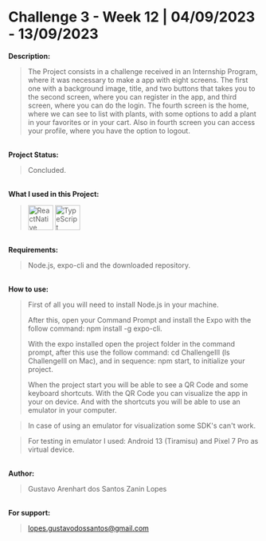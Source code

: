 # Challenge 3 - Week 12 | 04/09/2023 - 13/09/2023

**Description:**

>The Project consists in a challenge received in an Internship Program, where it was necessary to make a app with eight screens.
The first one with a background image, title, and two buttons that takes you to the second screen, where you can register in the app, and third screen, where you can do the login. The fourth screen is the home, where we can see to list with plants, with some options to add a plant in your favorites or in your cart. Also in fourth screen you can access your profile, where you have the option to logout.

<br> **Project Status:**
>Concluded.

<br> **What I used in this Project:**<br>
><img align="center" alt="ReactNative" height="50" width="50" title="ReactNative" src="https://skillicons.dev/icons?i=react"> <img align="center" alt="TypeScript" height="50" width="50" title="TypeScript" src="https://skillicons.dev/icons?i=ts">

<br> **Requirements:**
>Node.js, expo-cli and the downloaded repository.

<br> **How to use:**
>First of all you will need to install Node.js in your machine.
>
>After this, open your Command Prompt and install the Expo with the follow command: npm install -g expo-cli.
>
>With the expo installed open the project folder in the command prompt, after this use the follow command: cd ChallengeIII (ls ChallengeIII on Mac), and in sequence: npm start, to initialize your project.
>
>When the project start you will be able to see a QR Code and some keyboard shortcuts. With the QR Code you can visualize the app in your on device. And with the shortcuts you will be able to use an emulator in your computer.

>In case of using an emulator for visualization some SDK's can't work.

>For testing in emulator I used: Android 13 (Tiramisu) and Pixel 7 Pro as virtual device.

<br> **Author:**
>Gustavo Arenhart dos Santos Zanin Lopes

<br> **For support:**
>lopes.gustavodossantos@gmail.com
